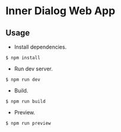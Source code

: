 # Inner Dialog Web App

## Usage
- Install dependencies.
```
$ npm install
```
- Run dev server.
```
$ npm run dev
```
- Build.
```
$ npm run build
```
- Preview.
```
$ npm run preview
```